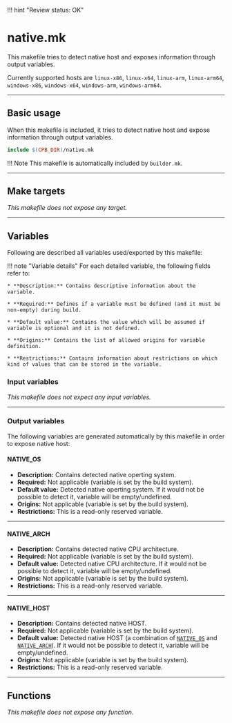 !!! hint "Review status: OK"

# native.mk

This makefile tries to detect native host and exposes information through output variables.

Currently supported hosts are `linux-x86`, `linux-x64`, `linux-arm`, `linux-arm64`, `windows-x86`, `windows-x64`, `windows-arm`, `windows-arm64`.

--------------------------------------------------------------------------------

## Basic usage

When this makefile is included, it tries to detect native host and expose information through output variables.

```Makefile
include $(CPB_DIR)/native.mk
```

!!! Note
    This makefile is automatically included by `builder.mk`.

--------------------------------------------------------------------------------

## Make targets

_This makefile does not expose any target._

--------------------------------------------------------------------------------

## Variables

Following are described all variables used/exported by this makefile:

!!! note "Variable details"
    For each detailed variable, the following fields refer to:

    * **Description:** Contains descriptive information about the variable.

    * **Required:** Defines if a variable must be defined (and it must be non-empty) during build.

    * **Default value:** Contains the value which will be assumed if variable is optional and it is not defined.

    * **Origins:** Contains the list of allowed origins for variable definition.

    * **Restrictions:** Contains information about restrictions on which kind of values that can be stored in the variable.

### Input variables

_This makefile does not expect any input variables._

--------------------------------------------------------------------------------

### Output variables

The following variables are generated automatically by this makefile in order to expose native host:

#### NATIVE_OS

* **Description:** Contains detected native operting system.
* **Required:**  Not applicable (variable is set by the build system).
* **Default value:** Detected native operting system. If it would not be possible to detect it, variable will be empty/undefined.
* **Origins:**  Not applicable (variable is set by the build system).
* **Restrictions:** This is a read-only reserved variable.

--------------------------------------------------------------------------------

#### NATIVE_ARCH

* **Description:** Contains detected native CPU architecture.
* **Required:** Not applicable (variable is set by the build system).
* **Default value:** Detected native CPU architecture. If it would not be possible to detect it, variable will be empty/undefined.
* **Origins:** Not applicable (variable is set by the build system).
* **Restrictions:** This is a read-only reserved variable.

--------------------------------------------------------------------------------

#### NATIVE_HOST

* **Description:** Contains detected native HOST.
* **Required:** Not applicable (variable is set by the build system).
* **Default value:** Detected native HOST (a combination of [`NATIVE_OS`](#native_os) and [`NATIVE_ARCH`](#native_arch)). If it would not be possible to detect it, variable will be empty/undefined.
* **Origins:** Not applicable (variable is set by the build system).
* **Restrictions:** This is a read-only reserved variable.

--------------------------------------------------------------------------------

## Functions

_This makefile does not expose any function._
